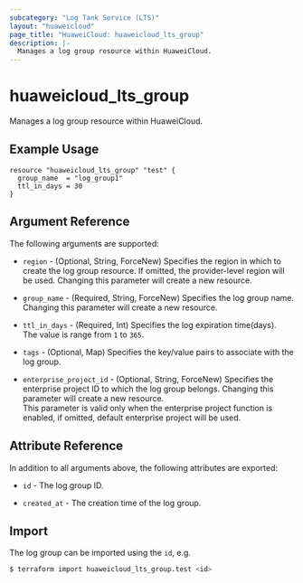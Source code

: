 ```yaml
---
subcategory: "Log Tank Service (LTS)"
layout: "huaweicloud"
page_title: "HuaweiCloud: huaweicloud_lts_group"
description: |-
  Manages a log group resource within HuaweiCloud.
---
```


# huaweicloud_lts_group

Manages a log group resource within HuaweiCloud.

## Example Usage

```hcl
resource "huaweicloud_lts_group" "test" {
  group_name  = "log_group1"
  ttl_in_days = 30
}
```

## Argument Reference

The following arguments are supported:

* `region` - (Optional, String, ForceNew) Specifies the region in which to create the log group resource. If omitted, the
  provider-level region will be used. Changing this parameter will create a new resource.

* `group_name` - (Required, String, ForceNew) Specifies the log group name. Changing this parameter will create a new resource.

* `ttl_in_days` - (Required, Int) Specifies the log expiration time(days).  
  The value is range from `1` to `365`.

* `tags` - (Optional, Map) Specifies the key/value pairs to associate with the log group.

* `enterprise_project_id` - (Optional, String, ForceNew) Specifies the enterprise project ID to which the log group belongs.
  Changing this parameter will create a new resource.  
  This parameter is valid only when the enterprise project function is enabled, if omitted, default enterprise project
  will be used.

## Attribute Reference

In addition to all arguments above, the following attributes are exported:

* `id` - The log group ID.

* `created_at` - The creation time of the log group.

## Import

The log group can be imported using the `id`, e.g.

```bash
$ terraform import huaweicloud_lts_group.test <id>
```
